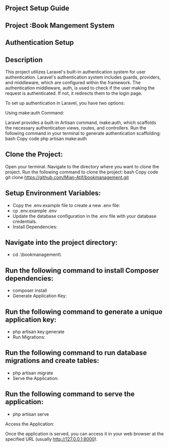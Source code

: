 ## Project Setup Guide

## Project :Book Mangement System
## Authentication Setup
## Description
This project utilizes Laravel's built-in authentication system for user authentication. Laravel's authentication system includes guards, providers, and middleware, which are configured within the framework. The authentication middleware, auth, is used to check if the user making the request is authenticated. If not, it redirects them to the login page.

To set up authentication in Laravel, you have two options:

Using make:auth Command:

Laravel provides a built-in Artisan command, make:auth, which scaffolds the necessary authentication views, routes, and controllers.
Run the following command in your terminal to generate authentication scaffolding:
bash
Copy code
php artisan make:auth

## Clone the Project:

Open your terminal.
Navigate to the directory where you want to clone the project.
Run the following command to clone the project:
bash
Copy code
git clone https://github.com/Mian-Atif/bookmanagement.git

## Setup Environment Variables:

- Copy the .env.example file to create a new .env file:
- cp .env.example .env
- Update the database configuration in the .env file with your database credentials.
- Install Dependencies:

## Navigate into the project directory:
- cd .\bookmanagement\

## Run the following command to install Composer dependencies:
- composer install
- Generate Application Key:

## Run the following command to generate a unique application key:
- php artisan key:generate
- Run Migrations:

## Run the following command to run database migrations and create tables:
- php artisan migrate
- Serve the Application:

## Run the following command to serve the application:
- php artisan serve

Access the Application:

Once the application is served, you can access it in your web browser at the specified URL (usually http://127.0.0.1:8000).
